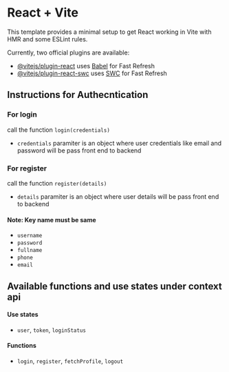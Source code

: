 # React + Vite

This template provides a minimal setup to get React working in Vite with HMR and some ESLint rules.

Currently, two official plugins are available:

- [@vitejs/plugin-react](https://github.com/vitejs/vite-plugin-react/blob/main/packages/plugin-react/README.md) uses [Babel](https://babeljs.io/) for Fast Refresh
- [@vitejs/plugin-react-swc](https://github.com/vitejs/vite-plugin-react-swc) uses [SWC](https://swc.rs/) for Fast Refresh



## Instructions for Authecntication
### For login
call the function `login(credentials)`
- `credentials` paramiter is an object where user credentials like email and password will be pass front end to backend

### For register
call the function `register(details)`
- `details` paramiter is an object where user details will be pass front end to backend

#### Note: Key name must be same
- `username`
- `password`
- `fullname`
- `phone`
- `email`


## Available functions and use states under context api
#### Use states
- `user`, `token`, `loginStatus`
#### Functions
- `login`, `register`, `fetchProfile`, `logout`